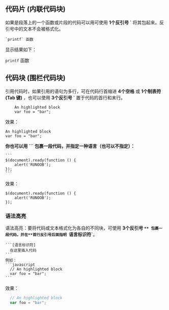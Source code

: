 ## 代码片 (内联代码块)

如果是段落上的一个函数或片段的代码可以用可使用 **1个反引号 `** 将其包起来。反引号中的文本不会被格式化。

```
`printf` 函数
```

显示结果如下：

`printf` 函数

## 代码块 (围栏代码块)

引用代码时，如果引用的语句为多行，可在代码行首缩进 **4个空格** 或 **1个制表符 (**Tab 键**)** ，也可以使用 **3个反引号 `** 置于代码的首行和末行。

```
 	An highlighted block
 	var foo = "bar";
```

效果：

 	An highlighted block
 	var foo = "bar";

**你也可以用 ``` 包裹一段代码，并指定一种语言（也可以不指定）：**

````
```
$(document).ready(function () {
    alert('RUNOOB');
});
```
````

效果：

```
$(document).ready(function () {
    alert('RUNOOB');
});
```

### 语法高亮

语法高亮：要将代码或文本格式化为各自的不同块，可使用 **3个反引号 `** 包裹一段代码，并在**首行反引号后面指明 `语言标识符`**。

````
```[语言标识符]
  在这里插入代码
```
例如：
```javascript
  // An highlighted block
  var foo = "bar";
```
````

效果：

```javascript
  // An highlighted block
  var foo = "bar";
```